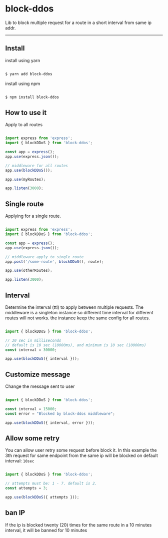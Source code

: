 # block-ddos

Lib to block multiple request for a route in a short interval from same ip addr.

---

## Install

install using yarn

```sh

$ yarn add block-ddos

```

install using npm

```sh

$ npm install block-ddos

```

## How to use it

Apply to all routes

```ts

import express from 'express';
import { blockDDoS } from 'block-ddos';

const app = express();
app.use(express.json());

// middleware for all routes
app.use(blockDDoS());

app.use(myRoutes);

app.listen(3000);

```

## Single route

Applying for a single route.

```ts

import express from 'express';
import { blockDDoS } from 'block-ddos';

const app = express();
app.use(express.json());

// middleware apply to single route
app.post('/some-route', blockDDoS(), route);

app.use(otherRoutes);

app.listen(3000);

```

## Interval

Determine the interval (ttl) to apply between multiple requests.
The middleware is a singleton instance so different time interval for different routes will not works. the instance keep the same config for all routes.

```ts

import { blockDDoS } from 'block-ddos';

// 30 sec in milliseconds
// default is 10 sec (10000ms), and minimum is 10 sec (10000ms)
const interval = 30000;

app.use(blockDDoS({ interval }));

```

## Customize message

Change the message sent to user

```ts

import { blockDDoS } from 'block-ddos';

const interval = 15000;
const error = "Blocked by block-ddos middleware";

app.use(blockDDoS({ interval, error }));

```


## Allow some retry

You can allow user retry some request before block it. In this example the 3th request for same endpoint from the same ip will be blocked on default interval: `10sec`

```ts

import { blockDDoS } from 'block-ddos';

// attempts must be: 1 - 7. default is 2.
const attempts = 3;

app.use(blockDDoS({ attempts }));

```

## ban IP

If the ip is blocked twenty (20) times for the same route in a 10 minutes interval, it will be banned for 10 minutes
